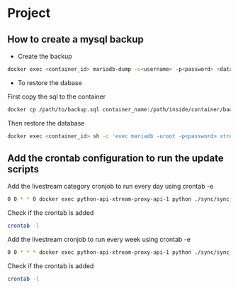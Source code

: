 # Project

## How to create a mysql backup

* Create the backup

```bash
docker exec <container_id> mariadb-dump -u<username> -p<password> <database_name> > ./mysql_backups/"$(date +'%Y-%m-%d')_backup.sql"
```

* To restore the dabase

First copy the sql to the container

```bash
docker cp /path/to/backup.sql container_name:/path/inside/container/backup.sql

```

Then restore the database

```bash
docker exec <container_id> sh -c 'exec mariadb -uroot -p<password> xtream_code < /2024-03-11_backup.sql'
```

## Add the crontab configuration to run the update scripts

Add the livestream category cronjob to run every day using crontab -e

```bash
0 0 * * 0 docker exec python-api-xtream-proxy-api-1 python ./sync/sync_data_live_categories.py >> ~/logs/sync_data_live_categories.log 2>&1
```

Check if the crontab is added

```bash
crontab -l
```

Add the livestream cronjob to run every week using crontab -e

```bash
0 0 * * * docker exec python-api-xtream-proxy-api-1 python ./sync/sync_data_live_streams.py >> ~/logs/sync_data_live_streams.log 2>&1
```

Check if the crontab is added

```bash
crontab -l
```
